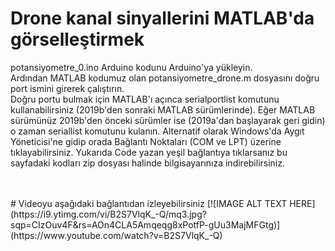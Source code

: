 # Drone kanal sinyallerini MATLAB'da görselleştirmek
<p> potansiyometre_0.ino Arduino kodunu Arduino'ya yükleyin.<br> 
Ardından MATLAB kodumuz olan potansiyometre_drone.m dosyasını doğru port ismini girerek çalıştırın.<br> 
Doğru portu bulmak için MATLAB'ı açınca serialportlist komutunu kullanabilirsiniz (2019b'den sonraki MATLAB sürümlerinde). 
Eğer MATLAB sürümünüz 2019b'den önceki sürümler ise (2019a'dan başlayarak geri gidin) o zaman seriallist komutunu kulanın.
Alternatif olarak Windows'da Aygıt Yöneticisi'ne gidip orada Bağlantı Noktaları (COM ve LPT) üzerine tıklayabilirsiniz. 
Yukarıda Code yazan yeşil bağlantıya tıklarsanız bu sayfadaki kodları zip dosyası halinde bilgisayarınıza indirebilirsiniz. </p> </br></br>
# Videoyu aşağıdaki bağlantıdan izleyebilirsiniz 
[![IMAGE ALT TEXT HERE](https://i9.ytimg.com/vi/B2S7VlqK_-Q/mq3.jpg?sqp=CIzOuv4F&rs=AOn4CLA5Amqeqg8xPotfP-gUu3MajMFGtg)](https://www.youtube.com/watch?v=B2S7VlqK_-Q)</br></br>
